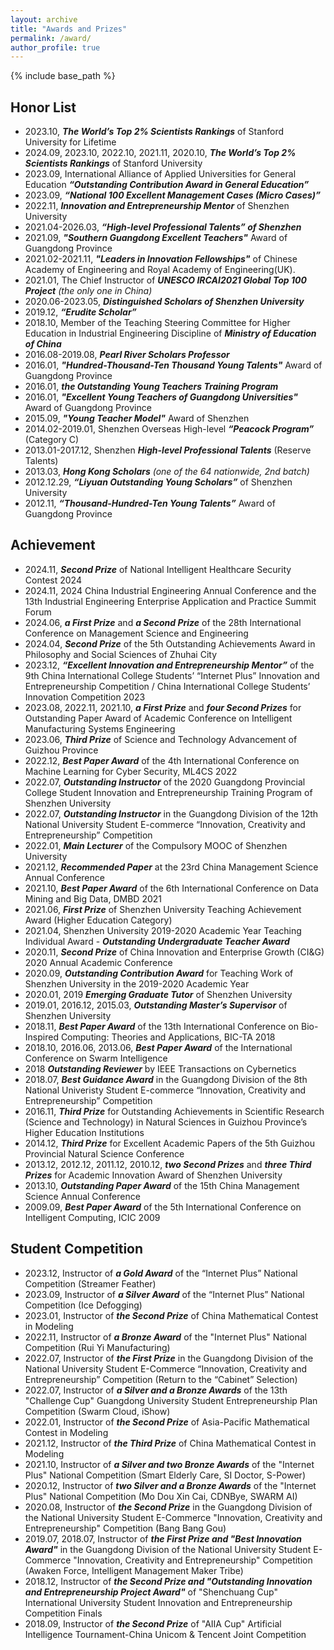 ```yaml
---
layout: archive
title: "Awards and Prizes"
permalink: /award/
author_profile: true
---
```


{% include base_path %}

## Honor List
* 2023.10, _**The World’s Top 2% Scientists Rankings**_ of Stanford University for Lifetime
* 2024.09, 2023.10, 2022.10, 2021.11, 2020.10, _**The World’s Top 2% Scientists Rankings**_ of Stanford University
* 2023.09, International Alliance of Applied Universities for General Education _**“Outstanding Contribution Award in General Education”**_
* 2023.09, _**“National 100 Excellent Management Cases (Micro Cases)”**_
* 2022.11, _**Innovation and Entrepreneurship Mentor**_ of Shenzhen University
* 2021.04-2026.03, _**“High-level Professional Talents” of Shenzhen**_
* 2021.09, _**"Southern Guangdong Excellent Teachers"**_ Award of Guangdong Province
* 2021.02-2021.11, _**"Leaders in Innovation Fellowships"**_ of Chinese Academy of Engineering and Royal Academy of Engineering(UK).
* 2021.01, The Chief Instructor of _**UNESCO IRCAI2021 Global Top 100 Project**_ _(the only one in China)_
* 2020.06-2023.05, _**Distinguished Scholars of Shenzhen University**_
* 2019.12, _**“Erudite Scholar”**_
* 2018.10, Member of the Teaching Steering Committee for Higher Education in Industrial Engineering Discipline of _**Ministry of Education of China**_
* 2016.08-2019.08, _**Pearl River Scholars Professor**_
* 2016.01, _**"Hundred-Thousand-Ten Thousand Young Talents"**_ Award of Guangdong Province
* 2016.01, _**the Outstanding Young Teachers Training Program**_
* 2016.01, _**"Excellent Young Teachers of Guangdong Universities"**_ Award of Guangdong Province
* 2015.09, _**"Young Teacher Model"**_ Award of Shenzhen
* 2014.02-2019.01, Shenzhen Overseas High-level _**“Peacock Program”**_ (Category C)
* 2013.01-2017.12, Shenzhen _**High-level Professional Talents**_ (Reserve Talents)
* 2013.03, _**Hong Kong Scholars**_ _(one of the 64 nationwide, 2nd batch)_
* 2012.12.29, _**“Liyuan Outstanding Young Scholars”**_ of Shenzhen University
* 2012.11, _**“Thousand-Hundred-Ten Young Talents”**_ Award of Guangdong Province

## Achievement
* 2024.11, _**Second Prize**_ of National Intelligent Healthcare Security Contest 2024
* 2024.11, 2024 China Industrial Engineering Annual Conference and the 13th Industrial Engineering Enterprise Application and Practice Summit Forum
* 2024.06, _**a First Prize**_ and _**a Second Prize**_ of the 28th International Conference on Management Science and Engineering
* 2024.04, _**Second Prize**_ of the 5th Outstanding Achievements Award in Philosophy and Social Sciences of Zhuhai City
* 2023.12, _**“Excellent Innovation and Entrepreneurship Mentor”**_ of the 9th China International College Students’ “Internet Plus” Innovation and Entrepreneurship Competition / China International College Students’ Innovation Competition 2023
* 2023.08, 2022.11, 2021.10, _**a First Prize**_ and _**four Second Prizes**_ for Outstanding Paper Award of Academic Conference on Intelligent Manufacturing Systems Engineering
* 2023.06, _**Third Prize**_ of Science and Technology Advancement of Guizhou Province
* 2022.12, _**Best Paper Award**_ of the 4th International Conference on Machine Learning for Cyber Security, ML4CS 2022
* 2022.07, _**Outstanding Instructor**_ of the 2020 Guangdong Provincial College Student Innovation and Entrepreneurship Training Program of Shenzhen University
* 2022.07, _**Outstanding Instructor**_ in the Guangdong Division of the 12th National University Student E-commerce “Innovation, Creativity and Entrepreneurship” Competition
* 2022.01, _**Main Lecturer**_ of the Compulsory MOOC of Shenzhen University
* 2021.12, _**Recommended Paper**_ at the 23rd China Management Science Annual Conference
* 2021.10, _**Best Paper Award**_ of the 6th International Conference on Data Mining and Big Data, DMBD 2021
* 2021.06, _**First Prize**_ of Shenzhen University Teaching Achievement Award (Higher Education Category)
* 2021.04, Shenzhen University 2019-2020 Academic Year Teaching Individual Award - _**Outstanding Undergraduate Teacher Award**_
* 2020.11, _**Second Prize**_ of China Innovation and Enterprise Growth (CI&G) 2020 Annual Academic Conference
* 2020.09, _**Outstanding Contribution Award**_ for Teaching Work of Shenzhen University in the 2019-2020 Academic Year
* 2020.01, 2019 _**Emerging Graduate Tutor**_ of Shenzhen University
* 2019.01, 2016.12, 2015.03, _**Outstanding Master’s Supervisor**_ of Shenzhen University
* 2018.11, _**Best Paper Award**_ of the 13th International Conference on Bio-Inspired Computing: Theories and Applications, BIC-TA 2018
* 2018.10, 2016.06, 2013.06, _**Best Paper Award**_ of the International Conference on Swarm Intelligence
* 2018 _**Outstanding Reviewer**_ by IEEE Transactions on Cybernetics
* 2018.07, _**Best Guidance Award**_ in the Guangdong Division of the 8th National Univeristy Student E-commerce “Innovation, Creativity and Entrepreneurship” Competition
* 2016.11, _**Third Prize**_ for Outstanding Achievements in Scientific Research (Science and Technology) in Natural Sciences in Guizhou Province’s Higher Education Institutions
* 2014.12, _**Third Prize**_ for Excellent Academic Papers of the 5th Guizhou Provincial Natural Science Conference
* 2013.12, 2012.12, 2011.12, 2010.12, _**two Second Prizes**_ and _**three Third Prizes**_ for Academic Innovation Award of Shenzhen University
* 2013.10, _**Outstanding Paper Award**_ of the 15th China Management Science Annual Conference
* 2009.09, _**Best Paper Award**_ of the 5th International Conference on Intelligent Computing, ICIC 2009

## Student Competition
* 2023.12, Instructor of _**a Gold Award**_ of the “Internet Plus” National Competition (Streamer Feather)
* 2023.09, Instructor of _**a Silver Award**_ of the “Internet Plus” National Competition (Ice Defogging)
* 2023.01, Instructor of _**the Second Prize**_  of China Mathematical Contest in Modeling
* 2022.11, Instructor of _**a Bronze Award**_ of the "Internet Plus" National Competition (Rui Yi Manufacturing)
* 2022.07, Instructor of _**the First Prize**_ in the Guangdong Division of the National University Student E-Commerce “Innovation, Creativity and Entrepreneurship” Competition (Return to the “Cabinet” Selection)
* 2022.07, Instructor of _**a Silver and a Bronze Awards**_ of the 13th "Challenge Cup" Guangdong University Student Entrepreneurship Plan Competition (Swarm Cloud, iShow)
* 2022.01, Instructor of _**the Second Prize**_ of Asia-Pacific Mathematical Contest in Modeling
* 2021.12, Instructor of _**the Third Prize**_ of China Mathematical Contest in Modeling
* 2021.10, Instructor of _**a Silver and two Bronze Awards**_ of the "Internet Plus" National Competition (Smart Elderly Care, SI Doctor, S-Power)
* 2020.12, Instructor of _**two Silver and a Bronze Awards**_ of the "Internet Plus" National Competition (Mo Dou Xin Cai, CDNBye, SWARM AI)
* 2020.08, Instructor of _**the Second Prize**_ in the Guangdong Division of the National University Student E-Commerce "Innovation, Creativity and Entrepreneurship" Competition (Bang Bang Gou)
* 2019.07, 2018.07, Instructor of _**the First Prize and "Best Innovation Award"**_ in the Guangdong Division of the National University Student E-Commerce "Innovation, Creativity and Entrepreneurship" Competition (Awaken Force, Intelligent Management Maker Tribe)
* 2018.12, Instructor of _**the Second Prize and "Outstanding Innovation and Entrepreneurship Project Award"**_ of "Shenchuang Cup" International University Student Innovation and Entrepreneurship Competition Finals
* 2018.09, Instructor of _**the Second Prize**_ of "AIIA Cup" Artificial Intelligence Tournament-China Unicom & Tencent Joint Competition
